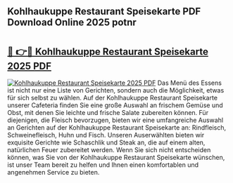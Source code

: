 ## Kohlhaukuppe Restaurant Speisekarte PDF Download Online 2025 potnr

# <h2><a href="http://gcc5u5.nevu.top/?p=Kohlhaukuppe+Restaurant+Speisekarte">🔗 👉🔴 Kohlhaukuppe Restaurant Speisekarte 2025 PDF</a></h2>

[![Kohlhaukuppe Restaurant Speisekarte 2025 PDF](https://i.imgur.com/dBaPXMq.png)](http://gcc5u5.nevu.top/?p=Kohlhaukuppe+Restaurant+Speisekarte)
Das Menü des Essens ist nicht nur eine Liste von Gerichten, sondern auch die Möglichkeit, etwas für sich selbst zu wählen. Auf der Kohlhaukuppe Restaurant Speisekarte unserer Cafeteria finden Sie eine große Auswahl an frischem Gemüse und Obst, mit denen Sie leichte und frische Salate zubereiten können. Für diejenigen, die Fleisch bevorzugen, bieten wir eine umfangreiche Auswahl an Gerichten auf der Kohlhaukuppe Restaurant Speisekarte an: Rindfleisch, Schweinefleisch, Huhn und Fisch. Unseren Auserwählten bieten wir exquisite Gerichte wie Schaschlik und Steak an, die auf einem alten, natürlichen Feuer zubereitet werden. Wenn Sie sich nicht entscheiden können, was Sie von der Kohlhaukuppe Restaurant Speisekarte wünschen, ist unser Team bereit zu helfen und Ihnen einen komfortablen und angenehmen Service zu bieten.
